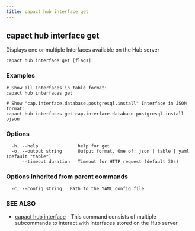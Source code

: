 ```yaml
---
title: capact hub interface get
---
```


## capact hub interface get

Displays one or multiple Interfaces available on the Hub server

```
capact hub interface get [flags]
```

### Examples

```
# Show all Interfaces in table format:
capact hub interfaces get

# Show "cap.interface.database.postgresql.install" Interface in JSON format:
capact hub interfaces get cap.interface.database.postgresql.install -ojson

```

### Options

```
  -h, --help               help for get
  -o, --output string      Output format. One of: json | table | yaml (default "table")
      --timeout duration   Timeout for HTTP request (default 30s)
```

### Options inherited from parent commands

```
  -c, --config string   Path to the YAML config file
```

### SEE ALSO

* [capact hub interface](capact_hub_interface.md)	 - This command consists of multiple subcommands to interact with Interfaces stored on the Hub server

